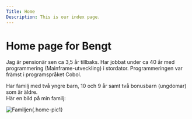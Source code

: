 ```yaml
---
Title: Home
Description: This is our index page.
---
```


Home page for Bengt
==========================

Jag är pensionär sen ca 3,5 år tillbaks.
Har jobbat under ca 40 år med programmering (Mainframe-utveckling) i stordator.
Programmeringen var främst i programspråket Cobol.

Har familj med två yngre barn, 10 och 9 år samt två bonusbarn (ungdomar) som är äldre.<br>
Här en bild på min familj:

![Familjen](%assets_url%/img/familjen.jpg "Bengts familj"){.home-pic1}

